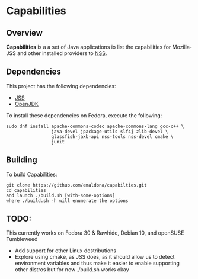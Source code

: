 Capabilities
========================================

Overview
--------

**Capabilities** is a a set of Java applications
io list the capabilities for Mozilla-JSS and other installed providers to [NSS](https://developer.mozilla.org/en-US/docs/Mozilla/Projects/NSS).

Dependencies
------------

This project has the following dependencies:

 - [JSS](https://github.com/dogtagpki/jss)
 - [OpenJDK](https://openjdk.java.net/)

To install these dependencies on Fedora, execute the following:

    sudo dnf install apache-commons-codec apache-commons-lang gcc-c++ \
                     java-devel jpackage-utils slf4j zlib-devel \
                     glassfish-jaxb-api nss-tools nss-devel cmake \
                     junit

Building
--------
To build Capabilities:

    git clone https://github.com/emaldona/capabilties.git
    cd capabilities
    and launch ./build.sh [with-some-options]
    where ./build.sh -h will enumerate the options

TODO:
------------
This currently works on Fedora 30 & Rawhide, Debian 10, and openSUSE Tumbleweed
- Add support for other Linux destributions
- Explore using cmake, as JSS does, as it should allow us to detect environment
  variables and thus make it easier to enable supporting other distros
  but for now ./build.sh works okay

